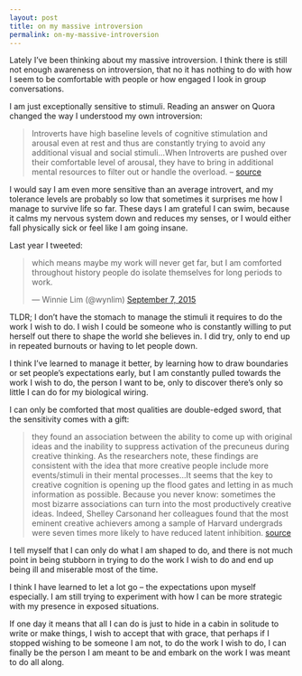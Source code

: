 ```yaml
---
layout: post
title: on my massive introversion
permalink: on-my-massive-introversion
---
```

Lately I’ve been thinking about my massive introversion. I think there is still not enough awareness on introversion, that no it has nothing to do with how I seem to be comfortable with people or how engaged I look in group conversations. 

I am just exceptionally sensitive to stimuli. Reading an answer on Quora changed the way I understood my own introversion:

>  Introverts have high baseline levels of cognitive stimulation and arousal even at rest and thus are constantly trying to avoid any additional visual and social stimuli…When Introverts are pushed over their comfortable level of arousal, they have to bring in additional mental resources to filter out or handle the overload. – [source](https://www.quora.com/Why-are-introverts-introverts)

I would say I am even more sensitive than an average introvert, and my tolerance levels are probably so low that sometimes it surprises me how I manage to survive life so far. These days I am grateful I can swim, because it calms my nervous system down and reduces my senses, or I would either fall physically sick or feel like I am going insane.

Last year I tweeted:

<blockquote class="twitter-tweet" data-lang="en"><p lang="en" dir="ltr">which means maybe my work will never get far, but I am comforted throughout history people do isolate themselves for long periods to work.</p>&mdash; Winnie Lim (@wynlim) <a href="https://twitter.com/wynlim/status/640950604290850816">September 7, 2015</a></blockquote>
<script async src="//platform.twitter.com/widgets.js" charset="utf-8"></script>

TLDR; I don’t have the stomach to manage the stimuli it requires to do the work I wish to do. I wish I could be  someone who is constantly willing to put herself out there to shape the world she believes in. I did try, only to end up in repeated burnouts or having to let people down. 

I think I’ve learned to manage it better, by learning how to draw boundaries or set people’s expectations early, but I am constantly pulled towards the work I wish to do, the person I want to be, only to discover there’s only so little I can do for my biological wiring. 

I can only be comforted that most qualities are double-edged sword, that the sensitivity comes with a gift:

> they found an association between the ability to come up with original ideas and the inability to suppress activation of the precuneus during creative thinking. As the researchers note, these findings are consistent with the idea that more creative people include more events/stimuli in their mental processes…It seems that the key to creative cognition is opening up the flood gates and letting in as much information as possible. Because you never know: sometimes the most bizarre associations can turn into the most productively creative ideas. Indeed, Shelley Carsonand her colleagues found that the most eminent creative achievers among a sample of Harvard undergrads were seven times more likely to have reduced latent inhibition. [source](http://blogs.scientificamerican.com/beautiful-minds/the-real-link-between-creativity-and-mental-illness/)

I tell myself that I can only do what I am shaped to do, and there is not much point in being stubborn in trying to do the work I wish to do and end up being ill and miserable most of the time.

I think I have learned to let a lot go – the expectations upon myself especially. I am still trying to experiment with how I can be more strategic with my presence in exposed situations. 

If one day it means that all I can do is just to hide in a cabin in solitude to write or make things, I wish to accept that with grace, that perhaps if I stopped wishing to be someone I am not, to do the work I wish to do, I can finally be the person I am meant to be and embark on the work I was meant to do all along.
